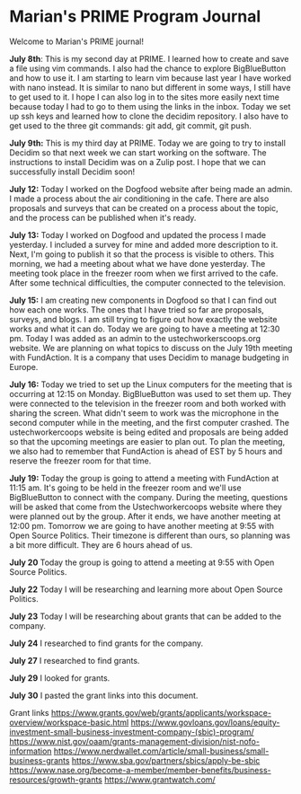 # Marian's PRIME Program Journal

Welcome to Marian's PRIME journal!

**July 8th**: This is my second day at PRIME. I learned how to create and save
a file using vim commands. I also had the chance to explore BigBlueButton and
how to use it. I am starting to learn vim because last year I have worked with
nano instead. It is similar to nano but different in some ways, I still have to
get used to it. I hope I can also log in to the sites more easily next time
because today I had to go to them using the links in the inbox. Today we set up
ssh keys and learned how to clone the decidim repository. I also have to get
used to the three git commands: git add, git commit, git push.  

**July 9th:** This is my third day at PRIME. Today we are going to try to install Decidim so that next week we can start working on the software. The instructions to install Decidim was on a Zulip post. I hope that we can successfully install Decidim soon!

**July 12:** Today I worked on the Dogfood website after being made an admin. I made a process about the air conditioning in the cafe. There are also proposals and surveys that can be created on a process about the topic, and the process can be published when it's ready.

**July 13:** Today I worked on Dogfood and updated the process I made yesterday. I included a survey for mine and added more description to it. Next, I'm going to publish it so that the process is visible to others. This morning, we had a meeting about what we have done yesterday. The meeting took place in the freezer room when we first arrived to the cafe. After some technical difficulties, the computer connected to the television.

**July 15:** I am creating new components in Dogfood so that I can find out how each one works. The ones that I have tried so far are proposals, surveys, and blogs. I am still trying to figure out how exactly the website works and what it can do. Today we are going to have a meeting at 12:30 pm. Today I was added as an admin to the ustechworkerscoops.org website. We are planning on what topics to discuss on the July 19th meeting with FundAction. It is a company that uses Decidim to manage budgeting in Europe.

**July 16:** Today we tried to set up the Linux computers for the meeting that is occurring at 12:15 on Monday. BigBlueButton was used to set them up. They were connected to the television in the freezer room and both worked with sharing the screen. What didn't seem to work was the microphone in the second computer while in the meeting, and the first computer crashed. The ustechworkercoops website is being edited and proposals are being added so that the upcoming meetings are easier to plan out. To plan the meeting, we also had to remember that FundAction is ahead of EST by 5 hours and reserve the freezer room for that time.

**July 19:** Today the group is going to attend a meeting with FundAction at 11:15 am. It's going to be held in the freezer room and we'll use BigBlueButton to connect with the company. During the meeting, questions will be asked that come from the Ustechworkercoops website where they were planned out by the group. After it ends, we have another meeting at 12:00 pm. Tomorrow we are going to have another meeting at 9:55 with Open Source Politics. Their timezone is different than ours, so planning was a bit more difficult. They are 6 hours ahead of us. 

**July 20** Today the group is going to attend a meeting at 9:55 with Open Source Politics.

**July 22** Today I will be researching and learning more about Open Source Politics.

**July 23** Today I will be researching about grants that can be added to the company.

**July 24** I researched to find grants for the company.

**July 27** I researched to find grants.

**July 29** I looked for grants.

**July 30** I pasted the grant links into this document.

Grant links
https://www.grants.gov/web/grants/applicants/workspace-overview/workspace-basic.html
https://www.govloans.gov/loans/equity-investment-small-business-investment-company-(sbic)-program/
https://www.nist.gov/oaam/grants-management-division/nist-nofo-information
https://www.nerdwallet.com/article/small-business/small-business-grants
https://www.sba.gov/partners/sbics/apply-be-sbic
https://www.nase.org/become-a-member/member-benefits/business-resources/growth-grants
https://www.grantwatch.com/ 
